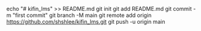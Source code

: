 echo "# kifin_lms" >> README.md
git init
git add README.md
git commit -m "first commit"
git branch -M main
git remote add origin https://github.com/shshlee/kifin_lms.git
git push -u origin main
